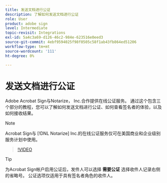 ```yaml
---
title: 发送文档进行公证
description: 了解如何发送文档进行公证
role: User
product: adobe sign
level: Intermediate
topic-revisit: Integrations
exl-id: 5a4c3a69-d126-46c2-984e-623516e0eed3
source-git-commit: 4ebf9594025f98f0505c58f1ab43fb864ed51206
workflow-type: tm+mt
source-wordcount: '111'
ht-degree: 0%

---
```


# 发送文档进行公证

Adobe Acrobat Sign与Notarize， Inc.合作提供在线公证服务。 通过这个包含三个部分的教程，您可以了解如何发送文档进行公证、如何查看签名者的体验，以及如何接收结果。

>[!NOTE]
>
>Acrobat Sign与 [!DNL Notarize] Inc.的在线公证服务仅可在美国商业和企业级别服务计划中使用。

>[!VIDEO](https://video.tv.adobe.com/v/341029?quality=12&learn=on&hidetitle=true)

>[!TIP]
>
>为Acrobat Sign帐户启用公证后，发件人可以选择 **需要公证** 选择收件人记录右侧的省略号。 公证选项仅适用于具有签名者角色的收件人。
